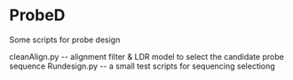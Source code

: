 # ProbeD
Some scripts for probe design


cleanAlign.py -- alignment filter & LDR model to select the candidate probe sequence
Rundesign.py -- a small test scripts for sequencing selectiong
